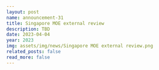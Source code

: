 ```yaml
---
layout: post
name: announcement-31
title: Singapore MOE external review
description: TBD
date: 2023-04-04
year: 2023
img: assets/img/news/Singapore MOE external review.png
related_posts: false
read_more: false 
---
```

